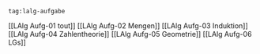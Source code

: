 
```expander
tag:lalg-aufgabe
```
[[LAlg Aufg-01 tout]]
[[LAlg Aufg-02 Mengen]]
[[LAlg Aufg-03 Induktion]]
[[LAlg Aufg-04 Zahlentheorie]]
[[LAlg Aufg-05 Geometrie]]
[[LAlg Aufg-06 LGs]]


